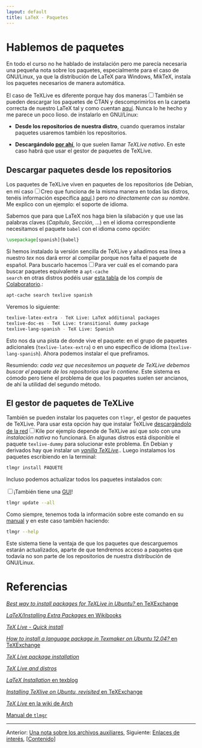 ```yaml
---
layout: default
title: LaTeX - Paquetes
---
```


# Hablemos de paquetes

En todo el curso no he hablado de instalación pero me parecía
necesaria una pequeña nota sobre los paquetes, especialmente para el
caso de GNU/Linux, ya que la distribución de LaTeX para Windows,
MikTeX, instala los paquetes necesarios de manera automática.

El caso de TeXLive es diferente porque hay dos maneras<label
for="manual" class="margin-toggle sidenote-number"></label><input
type="checkbox" id="manual" class="margin-toggle"/><span
class="sidenote">También se pueden descargar los paquetes de CTAN y
descomprimirlos en la carpeta correcta de nuestro LaTeX tal y como
cuentan <a
href="https://en.wikibooks.org/wiki/LaTeX/Installing_Extra_Packages">aquí</a>.
Nunca lo he hecho y me parece un poco lioso.</span> de instalarlo en
GNU/Linux:

* **Desde los repositorios de nuestra distro**, cuando queramos
  instalar paquetes usaremos también los repositorios.

* **Descargándolo [por ahí][texlive]**, lo que suelen llamar *TeXLive
  nativo*. En este caso habrá que usar el gestor de paquetes de
  TeXLive.

[texlive]: https://www.tug.org/texlive/doc/texlive-en/texlive-en.html#installation

## Descargar paquetes desde los repositorios

Los paquetes de TeXLive viven en paquetes de los repositorios (de
Debian, en mi caso<label for="distro" class="margin-toggle
sidenote-number"></label><input type="checkbox" id="distro"
class="margin-toggle"/><span class="sidenote">Creo que funciona de la
misma manera en todas las distros, tenéis información específica <a
href="http://tug.org/texlive/distro.html">aquí</a>.</span>) pero *no
directamente con su nombre*. Me explico con un ejemplo: el soporte de
idioma.

Sabemos que para que LaTeX nos haga bien la silabación y que use las
palabras claves (*Capítulo*, *Sección*, …) en el idioma
correspondiente necesitamos el paquete `babel` con el idioma como
opción:

```latex
\usepackage[spanish]{babel}
```

Si hemos instalado la versión sencilla de TeXLive y añadimos esa línea
a nuestro *tex* nos dará error al compilar porque nos falta el paquete
de español. Para buscarlo hacemos<label for="buscar"
class="margin-toggle sidenote-number"></label><input type="checkbox"
id="buscar" class="margin-toggle"/><span class="sidenote">Para ver
cuál es el comando para buscar paquetes equivalente a <code>apt-cache
search</code> en otras distros podéis usar <a
href="https://colaboratorio.net/gestor-paquetes.html">esta tabla</a>
de los <em>compis</em> de <a
href="https://colaboratorio.net/">Colaboratorio</a>.</span>:

```bash
apt-cache search texlive spanish
```

Veremos lo siguiente:

```bash
texlive-latex-extra - TeX Live: LaTeX additional packages
texlive-doc-es - TeX Live: transitional dummy package
texlive-lang-spanish - TeX Live: Spanish
```

Esto nos da una pista de donde vive el paquete: en el grupo de
paquetes adicionales (`texlive-latex-extra`) o en uno específico de
idioma (`texlive-lang-spanish`). Ahora podemos instalar el que
prefiramos.

Resumiendo: *cada vez que necesitemos un paquete de TeXLive debemos
buscar el paquete de los repositorios que lo contiene*. Este sistema
es cómodo pero tiene el problema de que los paquetes suelen ser
ancianos, de ahí la utilidad del segundo método.

## El gestor de paquetes de TeXLive

También se pueden instalar los paquetes con `tlmgr`, el gestor de
paquetes de TeXLive. Para usar esta opción hay que instalar TeXLive
[descargándolo de la red][internet]<label for="kile"
class="margin-toggle sidenote-number"></label><input type="checkbox"
id="kile" class="margin-toggle"/><span class="sidenote">Kile por
ejemplo depende de TeXLive así que solo con una <em>instalación
nativa</em> no funcionará. En algunas distros está disponible el
paquete <code>texlive-dummy</code> para solucionar este problema. En
Debian y derivados hay que instalar un <a
href="http://tug.org/texlive/debian.html#vanilla"><em>vanilla
TeXLive</em></a>.</span>. Luego instalamos los paquetes escribiendo en
la terminal<label for="gui" class="margin-toggle
sidenote-number"></label>:

```bash
tlmgr install PAQUETE
```

[internet]: http://tug.org/texlive/acquire-netinstall.html

Incluso podemos actualizar todos los paquetes instalados con:

<input type="checkbox" id="gui"
class="margin-toggle"/><span class="sidenote">¡También tiene una <a
href="https://darrengoossens.wordpress.com/tag/gui/">GUI</a>!</span>

```bash
tlmgr update --all
```

Como siempre, tenemos toda la información sobre este comando en su
[manual] y en este caso también haciendo:

```bash
tlmgr --help
```

Este sistema tiene la ventaja de que los paquetes que descarguemos
estarán actualizados, aparte de que tendremos acceso a paquetes que
todavía no son parte de los repositorios de nuestra distribución de
GNU/Linux.

# Referencias

[*Best way to install packages for TeXLive in Ubuntu?* en TeXExchange](http://tex.stackexchange.com/questions/28528/best-way-to-install-packages-for-texlive-in-ubuntu)

[*LaTeX/Installing Extra Packages* en Wikibooks](https://en.wikibooks.org/wiki/LaTeX/Installing_Extra_Packages)

[*TeX Live - Quick install*](https://www.tug.org/texlive/quickinstall.html)

[*How to install a language package in Texmaker on Ubuntu 12.04?* en TeXExchange](http://tex.stackexchange.com/questions/73526/how-to-install-a-language-package-in-texmaker-on-ubuntu-12-04#73528)

[*TeX Live package installation*](https://www.tug.org/texlive/pkginstall.html)

[*TeX Live and distros*](http://tug.org/texlive/distro.html)

[*LaTeX Installation* en texblog](http://texblog.org/2011/05/12/updating-latex-tex-live/)

[*Installing TeXlive on Ubuntu, revisited* en TeXExchange](https://tex.stackexchange.com/questions/114623/installing-texlive-on-ubuntu-revisited)

[*TeX Live* en la wiki de Arch](https://wiki.archlinux.org/index.php/TeX_Live)

[Manual de `tlmgr`][manual]

[manual]: https://www.tug.org/texlive/doc/tlmgr.html

***

<div> <p> Anterior: <a href="{{ site.github.url
}}/Contenido/Ap1.Auxiliares.html">Una nota sobre los archivos
auxiliares</a>,
Siguiente: <a href="{{ site.github.url
}}/Contenido/Ap3.Enlaces.html">Enlaces de interés</a>,
[<a href="{{ site.github.url }}/">Contenido</a>]</p> </div>

